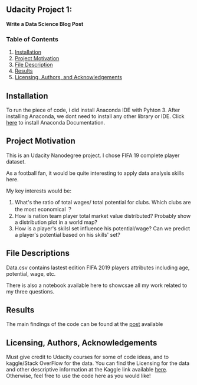 ## Udacity Project 1: 
**Write a Data Science Blog Post**   
### Table of Contents

1.  [Installation](https://github.com/rachit1010/Udacity_Projects/blob/main/README.md#installation)
2.  [Project Motivation](https://github.com/rachit1010/Udacity_Projects/blob/main/README.md#project-motivation)
3.  [File Description](https://github.com/rachit1010/Udacity_Projects/blob/main/README.md#file-descriptions)
4.  [Results](https://github.com/rachit1010/Udacity_Projects/blob/main/README.md#results)
5.  [Licensing, Authors, and Acknowledgements](https://github.com/rachit1010/Udacity_Projects/blob/main/README.md#licensing-authors-acknowledgements)

## [](https://github.com/rachit1010/Udacity_Projects/blob/main/README.md#installation-)Installation

To run the piece of code, i did install Anaconda IDE with Pyhton 3. After installing Anaconda, we dont need to install any other library or IDE. Click [here](https://docs.anaconda.com/anaconda/install/windows/) to install Anaconda Documentation.

## [](https://github.com/rachit1010/Udacity_Projects/blob/main/README.md#project-motivation)Project Motivation

This is an Udacity Nanodegree project. I chose FIFA 19 complete player dataset.

As a football fan, it would be quite interesting to apply data analysis skills here.

My key interests would be:

1.  What's the ratio of total wages/ total potential for clubs. Which clubs are the most economical ？
2.  How is nation team player total market value distributed? Probably show a distribution plot in a world map?
3.  How is a player's skilsl set influence his potential/wage? Can we predict a player's potential based on his skills' set?

## [](https://github.com/rachit1010/Udacity_Projects/blob/main/README.md#file-descriptions)File Descriptions

Data.csv contains lastest edition FIFA 2019 players attributes including age, potential, wage, etc.

There is also a notebook available here to showcsae all my work related to my three questions.

## [](https://github.com/rachit1010/Udacity_Projects/blob/main/README.md#results)Results

The main findings of the code can be found at the  [post](https://drive.google.com/file/d/1dfGerWeWkcyQ9GX9x20rdSGj7WtEpzBB/view)  available

## [](https://github.com/rachit1010/Udacity_Projects/blob/main/README.md#licensing-authors-acknowledgements)Licensing, Authors, Acknowledgements

Must give credit to Udacity courses for some of code ideas, and to kaggle/Stack OverFlow for the data. You can find the Licensing for the data and other descriptive information at the Kaggle link available  [here](https://insights.stackoverflow.com/survey). Otherwise, feel free to use the code here as you would like!


    


    
    
    
